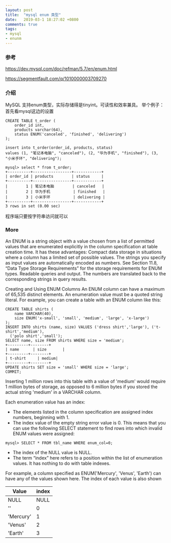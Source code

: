 ```yaml
---
layout: post
title:  "mysql enum 类型"
date:   2019-03-1 18:27:02 +0800
comments: true
tags:
- mysql
- enunm
---
```


### 参考
https://dev.mysql.com/doc/refman/5.7/en/enum.html

https://segmentfault.com/q/1010000003709270

### 介绍
MySQL 支持enum类型，实际存储得是tinyint。可读性和效率兼具。
举个例子：
首先看mysql这边的设置

```
CREATE TABLE t_order (
    order_id int,
    products varchar(64),
    status ENUM('canceled', 'finished', 'delivering')
);    

insert into t_order(order_id, products, status)
values (1, "笔记本电脑", "canceled"), (2, "华为手机", "finished"), (3, "小米手环", "delivering");

mysql> select * from t_order;
+----------+-----------------+------------+
| order_id | products        | status     |
+----------+-----------------+------------+
|        1 | 笔记本电脑        | canceled   |
|        2 | 华为手机          | finished   |
|        3 | 小米手环          | delivering |
+----------+-----------------+------------+
3 rows in set (0.00 sec)

```

程序端只要按字符串访问就可以

### More

An ENUM is a string object with a value chosen from a list of permitted values that are enumerated explicitly in the column specification at table creation time. It has these advantages:
Compact data storage in situations where a column has a limited set of possible values. The strings you specify as input values are automatically encoded as numbers. See Section 11.8, “Data Type Storage Requirements” for the storage requirements for ENUM types.
Readable queries and output. The numbers are translated back to the corresponding strings in query results.

Creating and Using ENUM Columns
An ENUM column can have a maximum of 65,535 distinct elements.
An enumeration value must be a quoted string literal. For example, you can create a table with an ENUM column like this:

```
CREATE TABLE shirts (
    name VARCHAR(40),
    size ENUM('x-small', 'small', 'medium', 'large', 'x-large')
);
INSERT INTO shirts (name, size) VALUES ('dress shirt','large'), ('t-shirt','medium'),
  ('polo shirt','small');
SELECT name, size FROM shirts WHERE size = 'medium';
+---------+--------+
| name      | size       |
+---------+--------+
| t-shirt     | medium|
+---------+--------+
UPDATE shirts SET size = 'small' WHERE size = 'large';
COMMIT;
```

Inserting 1 million rows into this table with a value of 'medium' would require 1 million bytes of storage, as opposed to 6 million bytes if you stored the actual string 'medium' in a VARCHAR column.

Each enumeration value has an index:
- The elements listed in the column specification are assigned index numbers, beginning with 1.
- The index value of the empty string error value is 0. This means that you can use the following SELECT statement to find rows into which invalid ENUM values were assigned:

```
mysql> SELECT * FROM tbl_name WHERE enum_col=0;
```

- The index of the NULL value is NULL.
- The term “index” here refers to a position within the list of enumeration values. It has nothing to do with table indexes.

For example, a column specified as ENUM('Mercury', 'Venus', 'Earth') can have any of the values shown here. The index of each value is also shown

Value | index
---|---
NULL | NULL
'' | 0
'Mercury' | 1
'Venus' | 2
'Earth' | 3

